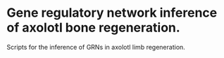 # Gene regulatory network inference of axolotl bone regeneration.
Scripts for the inference of GRNs in axolotl limb regeneration.

